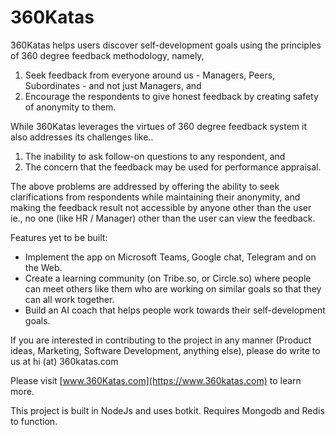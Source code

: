 # 360Katas

360Katas helps users discover self-development goals using the principles of 360 degree feedback methodology, namely, 
1. Seek feedback from everyone around us - Managers, Peers, Subordinates - and not just Managers, and 
2. Encourage the respondents to give honest feedback by creating safety of anonymity to them. 

While 360Katas leverages the virtues of 360 degree feedback system it also addresses its challenges like..
1. The inability to ask follow-on questions to any respondent, and 
2. The concern that the feedback may be used for performance appraisal. 

The above problems are addressed by offering the ability to seek clarifications from respondents while maintaining their anonymity, and making the feedback result not accessible by anyone other than the user ie., no one (like HR / Manager) other than the user can view the feedback. 

Features yet to be built:
- Implement the app on Microsoft Teams, Google chat, Telegram and on the Web. 
- Create a learning community (on Tribe.so, or Circle.so) where people can meet others like them who are working on similar goals so that they can all work together.  
- Build an AI coach that helps people work towards their self-development goals. 

If you are interested in contributing to the project in any manner (Product ideas, Marketing, Software Development, anything else), please do write to us at hi (at) 360katas.com 

Please visit [www.360Katas.com](https://www.360katas.com) to learn more. 

This project is built in NodeJs and uses botkit.
Requires Mongodb and Redis to function.